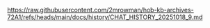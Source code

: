 https://raw.githubusercontent.com/2mrowman/hob-kb-archives-72A1/refs/heads/main/docs/history/CHAT_HISTORY_20251018_9.md

